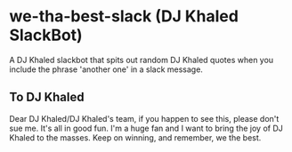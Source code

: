 # we-tha-best-slack (DJ Khaled SlackBot)

A DJ Khaled slackbot that spits out random DJ Khaled quotes when you include the
phrase 'another one' in a slack message.

## To DJ Khaled
Dear DJ Khaled/DJ Khaled's team, if you happen to see this, please don't sue me. It's
all in good fun. I'm a huge fan and I want to bring the joy of DJ Khaled to the
masses. Keep on winning, and remember, we the best.
